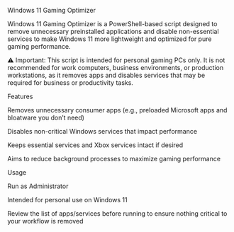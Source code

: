 Windows 11 Gaming Optimizer

Windows 11 Gaming Optimizer is a PowerShell-based script designed to remove unnecessary preinstalled applications and disable non-essential services to make Windows 11 more lightweight and optimized for pure gaming performance.

⚠️ Important: This script is intended for personal gaming PCs only. It is not recommended for work computers, business environments, or production workstations, as it removes apps and disables services that may be required for business or productivity tasks.

Features

Removes unnecessary consumer apps (e.g., preloaded Microsoft apps and bloatware you don’t need)

Disables non-critical Windows services that impact performance

Keeps essential services and Xbox services intact if desired

Aims to reduce background processes to maximize gaming performance

Usage

Run as Administrator

Intended for personal use on Windows 11

Review the list of apps/services before running to ensure nothing critical to your workflow is removed
